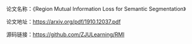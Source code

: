 论文名称：《Region Mutual Information Loss for Semantic Segmentation》

论文地址：https://arxiv.org/pdf/1910.12037.pdf

源码链接：https://github.com/ZJULearning/RMI

